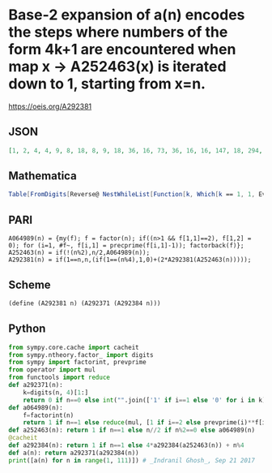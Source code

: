 # Base\-2 expansion of a\(n\) encodes the steps where numbers of the form 4k\+1 are encountered when map x \-\> A252463\(x\) is iterated down to 1, starting from x\=n\.
https://oeis.org/A292381
## JSON
```JSON
[1, 2, 4, 4, 9, 8, 18, 8, 9, 18, 36, 16, 73, 36, 16, 16, 147, 18, 294, 36, 37, 72, 588, 32, 19, 146, 16, 72, 1177, 32, 2354, 32, 73, 294, 32, 36, 4709, 588, 144, 72, 9419, 74, 18838, 144, 33, 1176, 37676, 64, 39, 38, 292, 292, 75353, 32, 74, 144, 589, 2354, 150706, 64, 301413, 4708, 72, 64, 147, 146, 602826, 588, 1177, 64, 1205652, 72, 2411305, 9418, 36, 1176]
```
## Mathematica
```Mathematica
Table[FromDigits[Reverse@ NestWhileList[Function[k, Which[k == 1, 1, EvenQ@ k, k/2, True, Times @@ Power[Which[# == 1, 1, # == 2, 1, True, NextPrime[#, -1]] & /@ First@ #, Last@ #] &@ Transpose@ FactorInteger@ k]], n, # > 1 &] /. k_ /; IntegerQ@ k :> If[Mod[k, 4] == 1, 1, 0], 2], {n, 76}] (* _Michael De Vlieger_, Sep 21 2017 *)
```
## PARI
```PARI
A064989(n) = {my(f); f = factor(n); if((n>1 && f[1,1]==2), f[1,2] = 0); for (i=1, #f~, f[i,1] = precprime(f[i,1]-1)); factorback(f)};
A252463(n) = if(!(n%2),n/2,A064989(n));
A292381(n) = if(1==n,n,(if(1==(n%4),1,0)+(2*A292381(A252463(n)))));
```
## Scheme
```Scheme
(define (A292381 n) (A292371 (A292384 n)))
```
## Python
```Python
from sympy.core.cache import cacheit
from sympy.ntheory.factor_ import digits
from sympy import factorint, prevprime
from operator import mul
from functools import reduce
def a292371(n):
    k=digits(n, 4)[1:]
    return 0 if n==0 else int("".join(['1' if i==1 else '0' for i in k]), 2)
def a064989(n):
    f=factorint(n)
    return 1 if n==1 else reduce(mul, [1 if i==2 else prevprime(i)**f[i] for i in f])
def a252463(n): return 1 if n==1 else n//2 if n%2==0 else a064989(n)
@cacheit
def a292384(n): return 1 if n==1 else 4*a292384(a252463(n)) + n%4
def a(n): return a292371(a292384(n))
print([a(n) for n in range(1, 111)]) # _Indranil Ghosh_, Sep 21 2017
```

